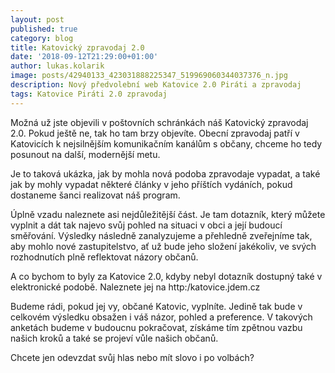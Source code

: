 ```yaml
---
layout: post
published: true
category: blog
title: Katovický zpravodaj 2.0
date: '2018-09-12T21:29:00+01:00'
author: lukas.kolarik
image: posts/42940133_423031888225347_519969060344037376_n.jpg
description: Nový předvolební web Katovice 2.0 Piráti a zpravodaj
tags: Katovice Piráti 2.0 zpravodaj
---
```


Možná už jste objevili v poštovních schránkách náš Katovický zpravodaj 2.0. Pokud ještě ne, tak ho tam brzy objevíte. Obecní zpravodaj patří v Katovicích k nejsilnějším komunikačním kanálům s občany, chceme ho tedy posunout na další, modernější metu. 

Je to taková ukázka, jak by mohla nová podoba zpravodaje vypadat, a také jak by mohly vypadat některé články v jeho příštích vydáních, pokud dostaneme šanci realizovat náš program. 

Úplně vzadu naleznete asi nejdůležitější část. Je tam dotazník, který můžete vyplnit a dát tak najevo svůj pohled na situaci v obci a její budoucí směřování. Výsledky následně zanalyzujeme a přehledně zveřejníme tak, aby mohlo nové zastupitelstvo, ať už bude jeho složení jakékoliv, ve svých rozhodnutích plně reflektovat názory občanů.

A co bychom to byly za Katovice 2.0, kdyby nebyl dotazník dostupný také v elektronické podobě. Naleznete jej na http:/katovice.jdem.cz

Budeme rádi, pokud jej vy, občané Katovic, vyplníte. Jedině tak bude v celkovém výsledku obsažen i váš názor, pohled a preference. V takových anketách budeme v budoucnu pokračovat, získáme tím zpětnou vazbu našich kroků a také se projeví vůle našich občanů.

Chcete jen odevzdat svůj hlas nebo mít slovo i po volbách?
